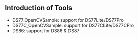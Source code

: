 ## Introduction of  Tools

- DS77_OpenCVSample: support for DS77Lite/DS77Pro
- DS77C_OpenCVSample: support for DS77CLite/DS77CPro
- DS86: support for DS86 & DS87